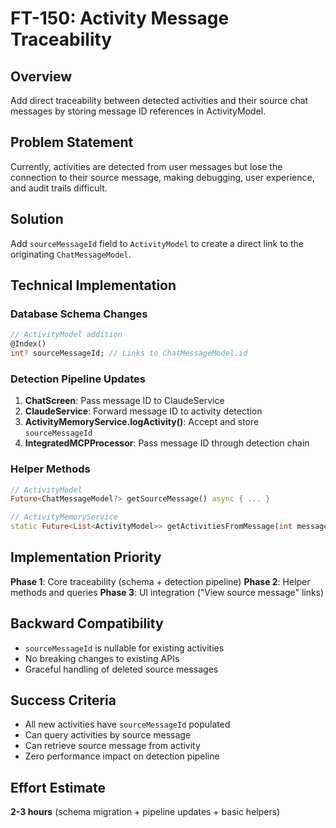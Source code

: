 # FT-150: Activity Message Traceability

## Overview
Add direct traceability between detected activities and their source chat messages by storing message ID references in ActivityModel.

## Problem Statement
Currently, activities are detected from user messages but lose the connection to their source message, making debugging, user experience, and audit trails difficult.

## Solution
Add `sourceMessageId` field to `ActivityModel` to create a direct link to the originating `ChatMessageModel`.

## Technical Implementation

### Database Schema Changes
```dart
// ActivityModel addition
@Index()
int? sourceMessageId; // Links to ChatMessageModel.id
```

### Detection Pipeline Updates
1. **ChatScreen**: Pass message ID to ClaudeService
2. **ClaudeService**: Forward message ID to activity detection
3. **ActivityMemoryService.logActivity()**: Accept and store `sourceMessageId`
4. **IntegratedMCPProcessor**: Pass message ID through detection chain

### Helper Methods
```dart
// ActivityModel
Future<ChatMessageModel?> getSourceMessage() async { ... }

// ActivityMemoryService  
static Future<List<ActivityModel>> getActivitiesFromMessage(int messageId) async { ... }
```

## Implementation Priority
**Phase 1**: Core traceability (schema + detection pipeline)
**Phase 2**: Helper methods and queries
**Phase 3**: UI integration ("View source message" links)

## Backward Compatibility
- `sourceMessageId` is nullable for existing activities
- No breaking changes to existing APIs
- Graceful handling of deleted source messages

## Success Criteria
- All new activities have `sourceMessageId` populated
- Can query activities by source message
- Can retrieve source message from activity
- Zero performance impact on detection pipeline

## Effort Estimate
**2-3 hours** (schema migration + pipeline updates + basic helpers)
